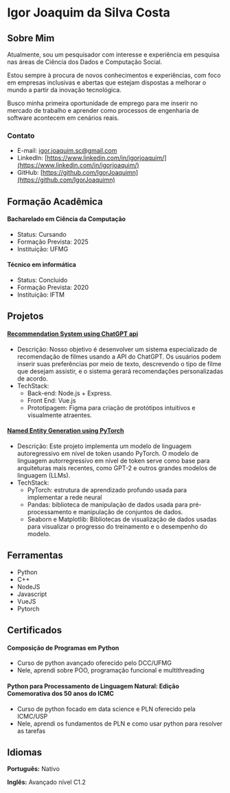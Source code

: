 # Igor Joaquim da Silva Costa
## Sobre Mim
Atualmente, sou um pesquisador com interesse e experiência em pesquisa nas áreas de Ciência dos Dados e Computação Social. 
  
Estou sempre à procura de novos conhecimentos e experiências, com foco em empresas inclusivas e abertas que estejam dispostas a melhorar o mundo a partir da inovação tecnológica.

Busco minha primeira oportunidade de emprego para me inserir no mercado de trabalho e aprender como processos de engenharia de software acontecem em cenários reais. 


### Contato
- E-mail: [igor.joaquim.sc@gmail.com](mailto:igor.joaquim.sc@gmail.com)
- LinkedIn: [https://www.linkedin.com/in/igorjoaquim/](https://www.linkedin.com/in/igorjoaquim/)
- GitHub: [https://github.com/IgorJoaquimn](https://github.com/IgorJoaquimn)


## Formação Acadêmica
#### Bacharelado em Ciência da Computação

* Status: Cursando
* Formação Prevista: 2025
* Instituição: UFMG

#### Técnico em informática
* Status: Concluido
* Formação Prevista: 2020
* Instituição: IFTM


## Projetos
####   [Recommendation System using ChatGPT api](https://github.com/Giovana2ma/DCC603-Eng-Soft-GPT)
* Descrição: Nosso objetivo é desenvolver um sistema especializado de recomendação de filmes usando a API do ChatGPT. Os usuários podem inserir suas preferências por meio de texto, descrevendo o tipo de filme que desejam assistir, e o sistema gerará recomendações personalizadas de acordo. 
* TechStack: 
	* Back-end: Node.js + Express.
	* Front End: Vue.js
	* Prototipagem: Figma para criação de protótipos intuitivos e visualmente atraentes.

####   [Named Entity Generation using PyTorch](https://github.com/IgorJoaquimn/Brazilian-Neighborhood-Name-Generator)
* Descrição: Este projeto implementa um modelo de linguagem autoregressivo em nível de token usando PyTorch. O modelo de linguagem autorregressivo em nível de token serve como base para arquiteturas mais recentes, como GPT-2 e outros grandes modelos de linguagem (LLMs).
* TechStack: 
	* PyTorch: estrutura de aprendizado profundo usada para implementar a rede neural
	* Pandas: biblioteca de manipulação de dados usada para pré-processamento e manipulação de conjuntos de dados.
	* Seaborn e Matplotlib: Bibliotecas de visualização de dados usadas para visualizar o progresso do treinamento e o desempenho do modelo.


## Ferramentas
* Python
* C++
* NodeJS
* Javascript
* VueJS
* Pytorch


## Certificados
#### Composição de Programas em Python
* Curso de python avançado oferecido pelo DCC/UFMG
* Nele, aprendi sobre POO, programação funcional e multithreading

#### Python para Processamento de Linguagem Natural: Edição Comemorativa dos 50 anos do ICMC
* Curso de python focado em data science e PLN oferecido pela ICMC/USP
* Nele, aprendi os fundamentos de PLN  e como usar python para resolver as tarefas


## Idiomas
**Português:** Nativo

**Inglês:** Avançado nível C1.2
